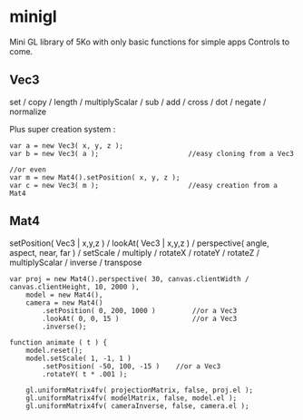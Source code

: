 # minigl
Mini GL library of 5Ko with only basic functions for simple apps
Controls to come.

## Vec3

set / copy / length / multiplyScalar / sub / add / cross / dot / negate / normalize

Plus super creation system :

	var a = new Vec3( x, y, z );
	var b = new Vec3( a );                      //easy cloning from a Vec3

	//or even
	var m = new Mat4().setPosition( x, y, z );
	var c = new Vec3( m );                      //easy creation from a Mat4

## Mat4

setPosition( Vec3 | x,y,z ) / lookAt( Vec3 | x,y,z ) / perspective( angle, aspect, near, far ) / setScale / multiply / rotateX / rotateY / rotateZ / multiplyScalar / inverse / transpose

	var proj = new Mat4().perspective( 30, canvas.clientWidth / canvas.clientHeight, 10, 2000 ),
		model = new Mat4(),
		camera = new Mat4()
			.setPosition( 0, 200, 1000 )         //or a Vec3
			.lookAt( 0, 0, 15 )                  //or a Vec3
			.inverse();

	function animate ( t ) {
		model.reset();
		model.setScale( 1, -1, 1 )
			.setPosition( -50, 100, -15 )    //or a Vec3
			.rotateY( t * .001 );

		gl.uniformMatrix4fv( projectionMatrix, false, proj.el );
		gl.uniformMatrix4fv( modelMatrix, false, model.el );
		gl.uniformMatrix4fv( cameraInverse, false, camera.el );